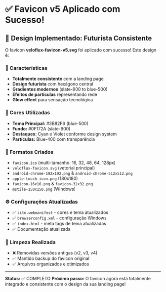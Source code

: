 # ✅ Favicon v5 Aplicado com Sucesso!

## 🎨 Design Implementado: Futurista Consistente

O favicon **veloflux-favicon-v5.svg** foi aplicado com sucesso! Este design é:

### 🚀 Características
- **Totalmente consistente** com a landing page
- **Design futurista** com hexágono central
- **Gradientes modernos** (slate-900 to blue-500)
- **Efeitos de partículas** representando rede
- **Glow effect** para sensação tecnológica

### 🎯 Cores Utilizadas
- **Tema Principal:** #3B82F6 (blue-500)
- **Fundo:** #0F172A (slate-900)
- **Destaques:** Cyan e Violet conforme design system
- **Partículas:** Blue-400 com transparência

### 📱 Formatos Criados
- `favicon.ico` (multi-tamanho: 16, 32, 48, 64, 128px)
- `veloflux-favicon.svg` (vetorial principal)
- `android-chrome-192x192.png` & `android-chrome-512x512.png`
- `apple-touch-icon.png` (180x180)
- `favicon-16x16.png` & `favicon-32x32.png`
- `mstile-150x150.png` (Windows)

### ⚙️ Configurações Atualizadas
- ✅ `site.webmanifest` - cores e tema atualizados
- ✅ `browserconfig.xml` - configuração Windows
- ✅ `index.html` - meta tags de tema atualizadas
- ✅ Documentação atualizada

### 🧹 Limpeza Realizada
- ❌ Removidas versões antigas (v2, v3, v4)
- ✅ Mantido backup do favicon original
- ✅ Arquivos organizados e otimizados

---

**Status:** ✅ COMPLETO
**Próximo passo:** O favicon agora está totalmente integrado e consistente com o design da sua landing page!
